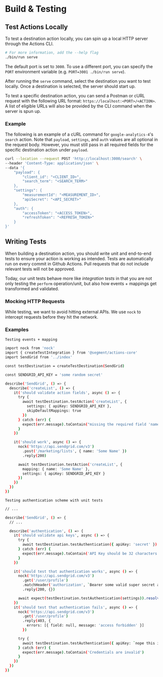 # Build & Testing

## Test Actions Locally

To test a destination action locally, you can spin up a local HTTP server through the Actions CLI.

```sh
# For more information, add the --help flag
./bin/run serve
```

The default port is set to `3000`. To use a different port, you can specify the `PORT` environment variable (e.g. `PORT=3001 ./bin/run serve`).

After running the `serve` command, select the destination you want to test locally. Once a destination is selected, the server should start up.

To test a specific destination action, you can send a Postman or cURL request with the following URL format: `https://localhost:<PORT>/<ACTION>`. A list of eligible URLs will also be provided by the CLI command when the server is spun up.

### Example

The following is an example of a cURL command for `google-analytics-4`'s `search` action. Note that `payload`, `settings`, and `auth` values are all optional in the request body. However, you must still pass in all required fields for the specific destination action under `payload`.

```sh
curl --location --request POST 'http://localhost:3000/search' \
--header 'Content-Type: application/json' \
--data '{
    "payload": {
        "client_id": "<CLIENT_ID>",
        "search_term": "<SEARCH_TERM>"
    },
    "settings": {
        "measurementId": "<MEASUREMENT_ID>",
        "apiSecret": "<API_SECRET>"
    },
    "auth": {
        "accessToken": "<ACCESS_TOKEN>",
        "refreshToken": "<REFRESH_TOKEN>"
    }
}'
```

## Writing Tests

When building a destination action, you should write unit and end-to-end tests to ensure your action is working as intended. Tests are automatically run on every commit in Github Actions. Pull requests that do not include relevant tests will not be approved.

Today, our unit tests behave more like <i>integration tests</i> in that you are not only testing the `perform` operation/unit, but also how events + mappings get transformed and validated.

### Mocking HTTP Requests

While testing, we want to avoid hitting external APIs. We use `nock` to intercept requests before they hit the network.

### Examples

`Testing events + mapping`

```sh
import nock from 'nock'
import { createTestIntegration } from '@segment/actions-core'
import SendGrid from '../index'

const testDestination = createTestDestination(SendGrid)

const SENDGRID_API_KEY = 'some random secret'

describe('SendGrid', () => {
  describe('createList', () => {
    it('should validate action fields', async () => {
      try {
        await testDestination.testAction('createList', {
          settings: { apiKey: SENDGRID_API_KEY },
          skipDefaultMappings: true
        })
      } catch (err) {
        expect(err.message).toContain("missing the required field 'name'.")
      }
    })

    it('should work', async () => {
      nock('https://api.sendgrid.com/v3')
        .post('/marketing/lists', { name: 'Some Name' })
        .reply(200)

      await testDestination.testAction('createList', {
        mapping: { name: 'Some Name' },
        settings: { apiKey: SENDGRID_API_KEY }
      })
    })
  })
})
```

`Testing authentication scheme with unit tests`

```sh
// ...

describe('SendGrid', () => {
  // ...

  describe('authentication', () => {
    it('should validate api keys', async () => {
      try {
        await testDestination.testAuthentication({ apiKey: 'secret' })
      } catch (err) {
        expect(err.message).toContain('API Key should be 32 characters')
      }
    })

    it('should test that authentication works', async () => {
      nock('https://api.sendgrid.com/v3')
        .get('/user/profile')
        .matchHeader('authorization', `Bearer some valid super secret api key`)
        .reply(200, {})

      await expect(testDestination.testAuthentication(settings)).resolves.not.toThrow()
    })
    it('should test that authentication fails', async () => {
      nock('https://api.sendgrid.com/v3')
        .get('/user/profile')
        .reply(403, {
          errors: [{ field: null, message: 'access forbidden' }]
        })

      try {
        await testDestination.testAuthentication({ apiKey: `nope this is an invalid key` })
      } catch (err) {
        expect(err.message).toContain('Credentials are invalid')
      }
    })
  })
})
```
